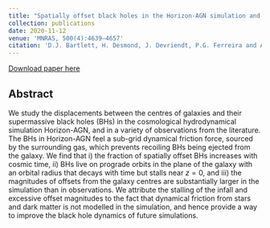 ```yaml
---
title: "Spatially offset black holes in the Horizon-AGN simulation and comparison to observations"
collection: publications
date: 2020-11-12
venue: 'MNRAS, 500(4):4639–4657'
citation: 'D.J. Bartlett, H. Desmond, J. Devriendt, P.G. Ferreira and A. Slyz. &quot;Spatially offset black holes in the Horizon-AGN simulation and comparison to observations.&quot; <i>MNRAS, 500(4):4639–4657</i>.'
---
```


[Download paper here](https://academic.oup.com/mnras/article-abstract/500/4/4639/5979790?redirectedFrom=fulltext&login=true)

## Abstract
We study the displacements between the centres of galaxies and their supermassive black holes (BHs) in the cosmological hydrodynamical simulation Horizon-AGN, and in a variety of observations from the literature. The BHs in Horizon-AGN feel a sub-grid dynamical friction force, sourced by the surrounding gas, which prevents recoiling BHs being ejected from the galaxy. We find that i) the fraction of spatially offset BHs increases with cosmic time, ii) BHs live on prograde orbits in the plane of the galaxy with an orbital radius that decays with time but stalls near $z=0$, and iii) the magnitudes of offsets from the galaxy centres are substantially larger in the simulation than in observations. We attribute the stalling of the infall and excessive offset magnitudes to the fact that dynamical friction from stars and dark matter is not modelled in the simulation, and hence provide a way to improve the black hole dynamics of future simulations.
